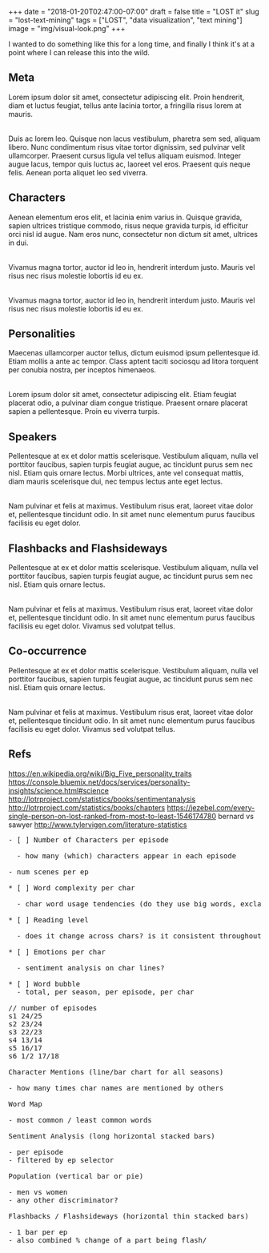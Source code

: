 +++
date = "2018-01-20T02:47:00-07:00"
draft = false
title = "LOST it"
slug = "lost-text-mining"
tags = ["LOST", "data visualization", "text mining"]
image = "img/visual-look.png"
+++

I wanted to do something like this for a long time, and finally I think it's at a point where I can release this into the wild.

## Meta

Lorem ipsum dolor sit amet, consectetur adipiscing elit. Proin hendrerit, diam et luctus feugiat, tellus ante lacinia tortor, a fringilla risus lorem at mauris.

<div id="word-count" class="viz"></div>

Duis ac lorem leo. Quisque non lacus vestibulum, pharetra sem sed, aliquam libero. Nunc condimentum risus vitae tortor dignissim, sed pulvinar velit ullamcorper. Praesent cursus ligula vel tellus aliquam euismod. Integer augue lacus, tempor quis luctus ac, laoreet vel eros. Praesent quis neque felis. Aenean porta aliquet leo sed viverra.

## Characters

Aenean elementum eros elit, et lacinia enim varius in. Quisque gravida, sapien ultrices tristique commodo, risus neque gravida turpis, id efficitur orci nisl id augue. Nam eros nunc, consectetur non dictum sit amet, ultrices in dui.

<div id="char-per-episode" class="viz"></div>

Vivamus magna tortor, auctor id leo in, hendrerit interdum justo. Mauris vel risus nec risus molestie lobortis id eu ex.

<div id="char-word-histogram" class="viz"></div>

Vivamus magna tortor, auctor id leo in, hendrerit interdum justo. Mauris vel risus nec risus molestie lobortis id eu ex.

## Personalities

Maecenas ullamcorper auctor tellus, dictum euismod ipsum pellentesque id. Etiam mollis a ante ac tempor. Class aptent taciti sociosqu ad litora torquent per conubia nostra, per inceptos himenaeos.

<div id="personality-selector" class="viz"></div>
<div id="personality" class="viz"></div>

Lorem ipsum dolor sit amet, consectetur adipiscing elit. Etiam feugiat placerat odio, a pulvinar diam congue tristique. Praesent ornare placerat sapien a pellentesque. Proin eu viverra turpis.

## Speakers

Pellentesque at ex et dolor mattis scelerisque. Vestibulum aliquam, nulla vel porttitor faucibus, sapien turpis feugiat augue, ac tincidunt purus sem nec nisl. Etiam quis ornare lectus. Morbi ultrices, ante vel consequat mattis, diam mauris scelerisque dui, nec tempus lectus ante eget lectus.

<div id="lines-per-char" class="viz"></div>

Nam pulvinar et felis at maximus. Vestibulum risus erat, laoreet vitae dolor et, pellentesque tincidunt odio. In sit amet nunc elementum purus faucibus facilisis eu eget dolor.

## Flashbacks and Flashsideways

Pellentesque at ex et dolor mattis scelerisque. Vestibulum aliquam, nulla vel porttitor faucibus, sapien turpis feugiat augue, ac tincidunt purus sem nec nisl. Etiam quis ornare lectus.

<div id="flashbacks" class="viz"></div>

Nam pulvinar et felis at maximus. Vestibulum risus erat, laoreet vitae dolor et, pellentesque tincidunt odio. In sit amet nunc elementum purus faucibus facilisis eu eget dolor. Vivamus sed volutpat tellus.

## Co-occurrence

Pellentesque at ex et dolor mattis scelerisque. Vestibulum aliquam, nulla vel porttitor faucibus, sapien turpis feugiat augue, ac tincidunt purus sem nec nisl. Etiam quis ornare lectus.

<div id="char-cooccurrence" class="viz"></div>

Nam pulvinar et felis at maximus. Vestibulum risus erat, laoreet vitae dolor et, pellentesque tincidunt odio. In sit amet nunc elementum purus faucibus facilisis eu eget dolor. Vivamus sed volutpat tellus.

## Refs

https://en.wikipedia.org/wiki/Big_Five_personality_traits
https://console.bluemix.net/docs/services/personality-insights/science.html#science
http://lotrproject.com/statistics/books/sentimentanalysis
http://lotrproject.com/statistics/books/chapters
https://jezebel.com/every-single-person-on-lost-ranked-from-most-to-least-1546174780 bernard vs sawyer
http://www.tylervigen.com/literature-statistics

<pre>
- [ ] Number of Characters per episode

  - how many (which) characters appear in each episode

- num scenes per ep

* [ ] Word complexity per char

  - char word usage tendencies (do they use big words, exclams ...)

* [ ] Reading level

  - does it change across chars? is it consistent throughout?

* [ ] Emotions per char

  - sentiment analysis on char lines?

* [ ] Word bubble
  - total, per season, per episode, per char

// number of episodes
s1 24/25
s2 23/24
s3 22/23
s4 13/14
s5 16/17
s6 1/2 17/18

Character Mentions (line/bar chart for all seasons)

- how many times char names are mentioned by others

Word Map

- most common / least common words

Sentiment Analysis (long horizontal stacked bars)

- per episode
- filtered by ep selector

Population (vertical bar or pie)

- men vs women
- any other discriminator?

Flashbacks / Flashsideways (horizontal thin stacked bars)

- 1 bar per ep
- also combined % change of a part being flash/
</pre>
<script src="http://localhost:9001/bundle.js"></script>
<!-- <script src="bundle.js"></script> -->

<style>
.viz {
  margin: 2rem 0;
}
</style>
